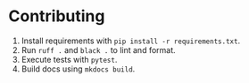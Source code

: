 # Contributing

1. Install requirements with `pip install -r requirements.txt`.
2. Run `ruff .` and `black .` to lint and format.
3. Execute tests with `pytest`.
4. Build docs using `mkdocs build`.
